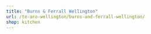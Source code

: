 ```yaml
---
title: "Burns & Ferrall Wellington"
url: /te-aro-wellington/burns-and-ferrall-wellington/
shop: kitchen
---
```

